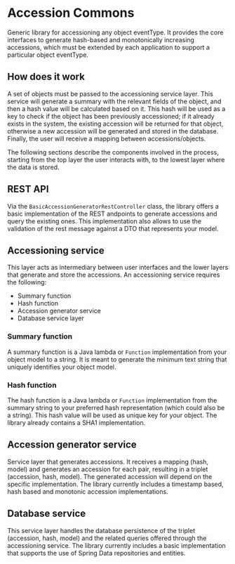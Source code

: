 # Accession Commons
Generic library for accessioning any object eventType. It provides the core interfaces to generate hash-based and monotonically increasing accessions, which must be extended by each application to support a particular object eventType.

## How does it work
A set of objects must be passed to the accessioning service layer. This service will generate a summary with the relevant fields of the object, and then a hash value will be calculated based on it. This hash will be used as a key to check if the object has been previously accessioned; if it already exists in the system, the existing accession will be returned for that object, otherwise a new accession will be generated and stored in the database. Finally, the user will receive a mapping between accessions/objects.

The following sections describe the components involved in the process, starting from the top layer the user interacts with, to the lowest layer where the data is stored.

## REST API
Via the `BasicAccessionGeneratorRestController` class, the library offers a basic implementation of the REST andpoints to generate accessions and query the existing ones. This implementation also allows to use the validation of the rest message against a DTO that represents your model.

## Accessioning service
This layer acts as intermediary between user interfaces and the lower layers that generate and store the accessions. An accessioning service requires the following:

- Summary function
- Hash function
- Accession generator service
- Database service layer

### Summary function
A summary function is a Java lambda or `Function` implementation from your object model to a string. It is meant to generate the minimum text string that uniquely identifies your object model.

### Hash function
The hash function is a Java lambda or `Function` implementation from the summary string to your preferred hash representation (which could also be a string). This hash value will be used as unique key for your object. The library already contains a SHA1 implementation.

## Accession generator service
Service layer that generates accessions. It receives a mapping (hash, model) and generates an accession for each pair, resulting in a triplet (accession, hash, model). The generated accession will depend on the specific implementation. The library currently includes a timestamp based, hash based and monotonic accession implementations.

## Database service
This service layer handles the database persistence of the triplet (accession, hash, model) and the related queries offered through the accessioning service. The library currently includes a basic implementation that supports the use of Spring Data repositories and entities.

